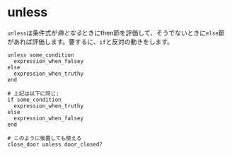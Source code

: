 # unless

`unless`は条件式が*偽となる*ときにthen節を評価して、そうでないときに`else`節があれば評価します。要するに、`if`と反対の動きをします。

```crystal
unless some_condition
  expression_when_falsey
else
  expression_when_truthy
end

# 上記は以下に同じ:
if some_condition
  expression_when_truthy
else
  expression_when_falsey
end

# このように後置しても使える
close_door unless door_closed?
```

